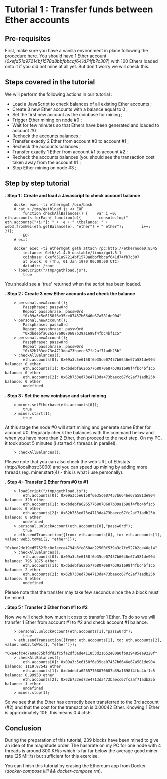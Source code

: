 # Tutorial 1 : Transfer funds between Ether accounts

## Pre-requisites
First, make sure you have a vanilla environment in place following the procedure [here](https://github.com/besn0847/ethereum-app/blob/master/README.md). You should have 1 Ether account (*0xefd51a97214bf1578a8bbfbbcaf641d74fb7c307*) with 100 Ethers loaded onto it if you did not mine at all yet.
But don't worry we will check this.

## Steps covered in the tutorial
We will perform the following actions in our tutorial :
* Load a JavaScript to check balances of all existing Ether accounts ;
* Create 3 new Ether accounts with a balance equal to 0 ;
* Set the first new account as the coinbase for mining ;
* Trigger Ether mining on node #0 ;
* Wait for few minutes so that Ethers have been generated and loaded to account #0
* Recheck the accounts balances ;
* Transfer exactly 2 Ether from account #0 to account #1 ;
* Recheck the accounts balances ;
* Transfer exactly 1 Ether from account #1 to account  #2 ;
* Recheck the accounts balances (you should see the transaction cost taken away from the account #1 ;
* Stop Ether mining on node #3 ;

## Step by step tutorial
**. Step 1 : Create and load a Javascript to check account balance**

		docker exec -ti ethermgmt /bin/bash
	    # cat > /tmp/gethload.js << EOF
            function checkAllBalances() {    var i =0;    eth.accounts.forEach( function(e){        console.log("  eth.accounts["+i+"]: " +  e + " \tbalance: " + web3.fromWei(eth.getBalance(e), "ether") + " ether");        i++;    })};
            EOF
        # exit
        
        docker exec -ti ethermgmt geth attach rpc:http://ethernode0:8545
            instance: Geth/v1.4.0-unstable/linux/go1.5.1
            coinbase: 0xefd51a97214bf1578a8bbfbbcaf641d74fb7c307
            at block: 0 (Thu, 01 Jan 1970 00:00:00 UTC)
            datadir: /root
        > loadScript("/tmp/gethload.js");
            true

You should see a 'true' returned when the script has been loaded.

**. Step 2 : Create 3 new Ether accounts and check the balance**

		> personal.newAccount();
		    Passphrase: passw0rd
		    Repeat passphrase: passw0rd
            "0x09a3c5e6158f6e35ce07457b6646e67a581de904"
        > personal.newAccount();
            Passphrase: passw0rd
            Repeat passphrase: passw0rd
            "0xdbdebfa62657768070687b39a1698f4fbc4bf1c5"
        > personal.newAccount();
            Passphrase: passw0rd
            Repeat passphrase: passw0rd
            "0x62b733ed73e4713da473baecc67fc2af71adb25b"
        > checkAllBalances();
            eth.accounts[0]: 0x09a3c5e6158f6e35ce07457b6646e67a581de904   balance: 0 ether
            eth.accounts[1]: 0xdbdebfa62657768070687b39a1698f4fbc4bf1c5   balance: 0 ether
            eth.accounts[2]: 0x62b733ed73e4713da473baecc67fc2af71adb25b   balance: 0 ether
            undefined

**. Step 3 : Set the new coinbase and start mining**

        > miner.setEtherbase(eth.accounts[0]);
            true
        > miner.start(1);
            true

At  this stage the node #0 will start mining and generate some Ether for account #0. Regularly check the balances with the command below and when you have more than 2 Ether, then proceed to the next step. On my PC, it took about 5 minutes (i started 4 threads in parallel).

        > checkAllBalances();

Please note that you can also check the web URL of Ethstats (http://localhost:3000) and you can speed up mining by adding more threads (eg. miner.start(4) - this is what i use personally).

**. Step 4 : Transfer 2 Ether from #0 to #1**

        > loadScript("/tmp/gethload.js");
            eth.accounts[0]: 0x09a3c5e6158f6e35ce07457b6646e67a581de904   balance: 320 ether
            eth.accounts[1]: 0xdbdebfa62657768070687b39a1698f4fbc4bf1c5   balance: 0 ether
            eth.accounts[2]: 0x62b733ed73e4713da473baecc67fc2af71adb25b   balance: 0 ether
            undefined
        > personal.unlockAccount(eth.accounts[0],"passw0rd");
            true
        > eth.sendTransaction({from: eth.accounts[0], to: eth.accounts[1], value: web3.toWei(2, "ether")});
            "0xbed2de19ed5752fbc0efeeca4794b6fe860ad22500f539a3c7fe527b2ce40e14"
        > checkAllBalances();
			eth.accounts[0]: 0x09a3c5e6158f6e35ce07457b6646e67a581de904   balance: 795.1875 ether
			eth.accounts[1]: 0xdbdebfa62657768070687b39a1698f4fbc4bf1c5   balance: 2 ether
			eth.accounts[2]: 0x62b733ed73e4713da473baecc67fc2af71adb25b   balance: 0 ether
			undefined

Please note that the transfer may take few seconds since the a block must be mined.

**. Step 5 : Transfer 2 Ether from #1 to #2**

Now we will check how much it costs to transfer 1 Ether. To do so we will transfer 1 Ether from account #1 to #2 and check account #1 balance.

        > personal.unlockAccount(eth.accounts[1],"passw0rd");
            true
        > eth.sendTransaction({from: eth.accounts[1], to: eth.accounts[2], value: web3.toWei(1, "ether")});
            "0xa4cfc4c7a9ad75bfdfd2fc5fa2df3ade411853d21652e80a0fb819485ea9228f"
        > checkAllBalances();
            eth.accounts[0]: 0x09a3c5e6158f6e35ce07457b6646e67a581de904   balance: 1119.87542 ether
            eth.accounts[1]: 0xdbdebfa62657768070687b39a1698f4fbc4bf1c5   balance: 0.99958 ether
            eth.accounts[2]: 0x62b733ed73e4713da473baecc67fc2af71adb25b   balance: 1 ether
            undefined
        > miner.stop(1);

So we see that the Ether has correctly been transferred to the 3rd account (#2) and that the cost for the transaction is 0.00042 Ether. Knowing 1 Ether is approximately 10€, this means 0.4 cts€.

## Conclusion
During the preparation of this tutorial, 239 blocks have been mined to give an idea of the magnitude order. The hashrate on my PC for one node with 4 threads is around 800 KH/s which is far far below the average good miner rate (25 MH/s) but sufficient for this exercise.

You can finish this tutorial by erasing the Ethereum app from Docker (*docker-compose kill && docker-compose rm*).

